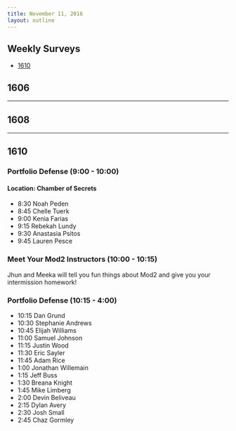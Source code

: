 ```yaml
---
title: November 11, 2016
layout: outline
---
```


## Weekly Surveys
 - [1610](https://goo.gl/forms/rAR62BZwmWIO7lWu2)

## 1606

***

## 1608

***

## 1610

### Portfolio Defense (9:00 - 10:00)

#### Location: Chamber of Secrets

- 8:30 Noah Peden
- 8:45 Chelle Tuerk
- 9:00 Kenia Farias
- 9:15 Rebekah Lundy
- 9:30 Anastasia Psitos
- 9:45 Lauren Pesce

### Meet Your Mod2 Instructors (10:00 - 10:15)

Jhun and Meeka will tell you fun things about Mod2 and give you your intermission homework!

### Portfolio Defense (10:15 - 4:00)

- 10:15 Dan Grund
- 10:30 Stephanie Andrews
- 10:45 Elijah Williams
- 11:00 Samuel Johnson
- 11:15 Justin Wood
- 11:30 Eric Sayler
- 11:45 Adam Rice
- 1:00 Jonathan Willemain
- 1:15 Jeff Buss
- 1:30 Breana Knight
- 1:45 Mike Limberg
- 2:00 Devin Beliveau
- 2:15 Dylan Avery
- 2:30 Josh Small
- 2:45 Chaz Gormley
